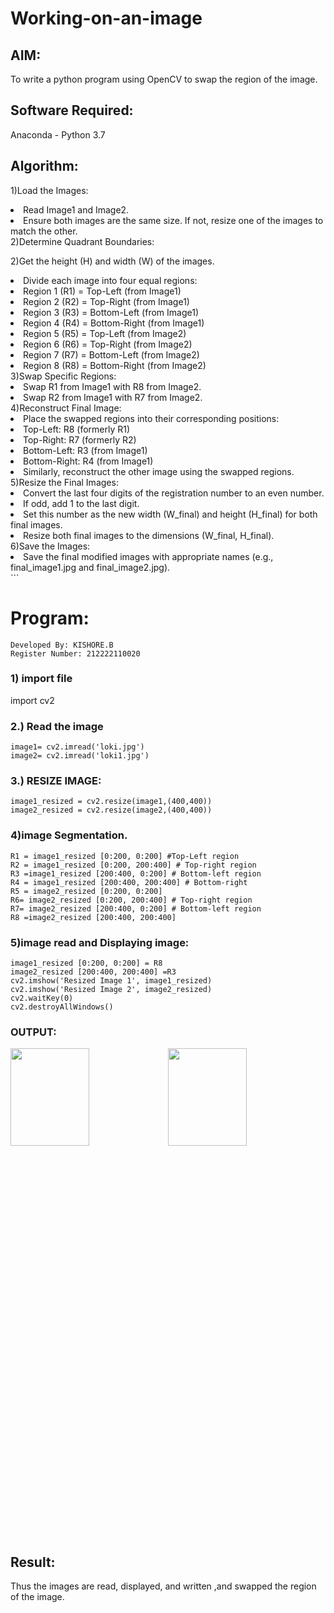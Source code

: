 # Working-on-an-image
## AIM:
To write a python program using OpenCV to swap the region of the image.

## Software Required:
Anaconda - Python 3.7
## Algorithm:

1)Load the Images:
<li>Read Image1 and Image2.</li>
<li>Ensure both images are the same size. If not, resize one of the images to match the other.</li>
2)Determine Quadrant Boundaries:

2)Get the height (H) and width (W) of the images.
<li>Divide each image into four equal regions:</li>
<li>Region 1 (R1) = Top-Left (from Image1)</li>
<li>Region 2 (R2) = Top-Right (from Image1)</li>
<li>Region 3 (R3) = Bottom-Left (from Image1)</li>
<li>Region 4 (R4) = Bottom-Right (from Image1)</li>
<li>Region 5 (R5) = Top-Left (from Image2)</li>
<li>Region 6 (R6) = Top-Right (from Image2)</li>
<li>Region 7 (R7) = Bottom-Left (from Image2)</li>
<li>Region 8 (R8) = Bottom-Right (from Image2)</li>
3)Swap Specific Regions:
<li>Swap R1 from Image1 with R8 from Image2.</li>
<li>Swap R2 from Image1 with R7 from Image2.</li>
4)Reconstruct Final Image:
<li>Place the swapped regions into their corresponding positions:</li>
<li>Top-Left: R8 (formerly R1)</li>
<li>Top-Right: R7 (formerly R2)</li>
<li>Bottom-Left: R3 (from Image1)</li>
<li>Bottom-Right: R4 (from Image1)</li>
<li>Similarly, reconstruct the other image using the swapped regions.</li>
5)Resize the Final Images:
<li>Convert the last four digits of the registration number to an even number.</li>
<li>If odd, add 1 to the last digit.</li>
<li>Set this number as the new width (W_final) and height (H_final) for both final images.</li>
<li>Resize both final images to the dimensions (W_final, H_final).</li>
6)Save the Images:
<li>Save the final modified images with appropriate names (e.g., final_image1.jpg and final_image2.jpg).</li>
```

# Program:
```
Developed By: KISHORE.B
Register Number: 212222110020
```

### 1) import file
import cv2
### 2.) Read the image
```
image1= cv2.imread('loki.jpg')
image2= cv2.imread('loki1.jpg')
``` 
### 3.) RESIZE IMAGE:
```
image1_resized = cv2.resize(image1,(400,400))
image2_resized = cv2.resize(image2,(400,400))
```
### 4)image Segmentation.
```
R1 = image1_resized [0:200, 0:200] #Top-Left region
R2 = image1_resized [0:200, 200:400] # Top-right region
R3 =image1_resized [200:400, 0:200] # Bottom-left region
R4 = image1_resized [200:400, 200:400] # Bottom-right 
R5 = image2_resized [0:200, 0:200]
R6= image2_resized [0:200, 200:400] # Top-right region
R7= image2_resized [200:400, 0:200] # Bottom-left region
R8 =image2_resized [200:400, 200:400] 
```
### 5)image read and Displaying image:
```
image1_resized [0:200, 0:200] = R8 
image2_resized [200:400, 200:400] =R3
cv2.imshow('Resized Image 1', image1_resized) 
cv2.imshow('Resized Image 2', image2_resized)
cv2.waitKey(0)
cv2.destroyAllWindows()
```
### OUTPUT:
<img height=20% width=50% src=https://github.com/user-attachments/assets/6eaca0cb-7927-44e6-ae3b-f2315b73502f><img height=20% width=50% src=https://github.com/user-attachments/assets/5592ff82-3e3b-4a1e-8b72-04ee7bf8788c>
## Result:
Thus the images are read, displayed, and written ,and swapped the region of the image.
